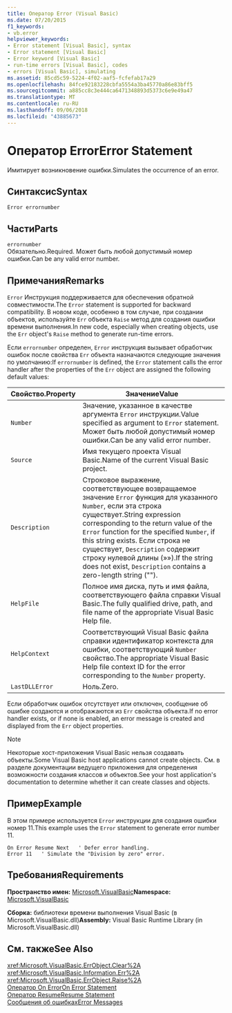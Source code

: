 ```yaml
---
title: Оператор Error (Visual Basic)
ms.date: 07/20/2015
f1_keywords:
- vb.error
helpviewer_keywords:
- Error statement [Visual Basic], syntax
- Error statement [Visual Basic]
- Error keyword [Visual Basic]
- run-time errors [Visual Basic], codes
- errors [Visual Basic], simulating
ms.assetid: 85cd5c59-5224-4f02-aaf5-fcfefab17a29
ms.openlocfilehash: 84fce92183228cbfa5554a3ba45770a86e83bff5
ms.sourcegitcommit: a885cc8c3e444ca6471348893d5373c6e9e49a47
ms.translationtype: MT
ms.contentlocale: ru-RU
ms.lasthandoff: 09/06/2018
ms.locfileid: "43885673"
---
```

# <a name="error-statement"></a><span data-ttu-id="561ae-102">Оператор Error</span><span class="sxs-lookup"><span data-stu-id="561ae-102">Error Statement</span></span>
<span data-ttu-id="561ae-103">Имитирует возникновение ошибки.</span><span class="sxs-lookup"><span data-stu-id="561ae-103">Simulates the occurrence of an error.</span></span>  
  
## <a name="syntax"></a><span data-ttu-id="561ae-104">Синтаксис</span><span class="sxs-lookup"><span data-stu-id="561ae-104">Syntax</span></span>  
  
```  
Error errornumber  
```  
  
## <a name="parts"></a><span data-ttu-id="561ae-105">Части</span><span class="sxs-lookup"><span data-stu-id="561ae-105">Parts</span></span>  
 `errornumber`  
 <span data-ttu-id="561ae-106">Обязательно.</span><span class="sxs-lookup"><span data-stu-id="561ae-106">Required.</span></span> <span data-ttu-id="561ae-107">Может быть любой допустимый номер ошибки.</span><span class="sxs-lookup"><span data-stu-id="561ae-107">Can be any valid error number.</span></span>  
  
## <a name="remarks"></a><span data-ttu-id="561ae-108">Примечания</span><span class="sxs-lookup"><span data-stu-id="561ae-108">Remarks</span></span>  
 <span data-ttu-id="561ae-109">`Error` Инструкция поддерживается для обеспечения обратной совместимости.</span><span class="sxs-lookup"><span data-stu-id="561ae-109">The `Error` statement is supported for backward compatibility.</span></span> <span data-ttu-id="561ae-110">В новом коде, особенно в том случае, при создании объектов, используйте `Err` объекта `Raise` метод для создания ошибки времени выполнения.</span><span class="sxs-lookup"><span data-stu-id="561ae-110">In new code, especially when creating objects, use the `Err` object's `Raise` method to generate run-time errors.</span></span>  
  
 <span data-ttu-id="561ae-111">Если `errornumber` определен, `Error` инструкция вызывает обработчик ошибок после свойства `Err` объекта назначаются следующие значения по умолчанию:</span><span class="sxs-lookup"><span data-stu-id="561ae-111">If `errornumber` is defined, the `Error` statement calls the error handler after the properties of the `Err` object are assigned the following default values:</span></span>  
  
|<span data-ttu-id="561ae-112">Свойство.</span><span class="sxs-lookup"><span data-stu-id="561ae-112">Property</span></span>|<span data-ttu-id="561ae-113">Значение</span><span class="sxs-lookup"><span data-stu-id="561ae-113">Value</span></span>|  
|--------------|-----------|  
|`Number`|<span data-ttu-id="561ae-114">Значение, указанное в качестве аргумента `Error` инструкции.</span><span class="sxs-lookup"><span data-stu-id="561ae-114">Value specified as argument to `Error` statement.</span></span> <span data-ttu-id="561ae-115">Может быть любой допустимый номер ошибки.</span><span class="sxs-lookup"><span data-stu-id="561ae-115">Can be any valid error number.</span></span>|  
|`Source`|<span data-ttu-id="561ae-116">Имя текущего проекта Visual Basic.</span><span class="sxs-lookup"><span data-stu-id="561ae-116">Name of the current Visual Basic project.</span></span>|  
|`Description`|<span data-ttu-id="561ae-117">Строковое выражение, соответствующее возвращаемое значение `Error` функция для указанного `Number`, если эта строка существует.</span><span class="sxs-lookup"><span data-stu-id="561ae-117">String expression corresponding to the return value of the `Error` function for the specified `Number`, if this string exists.</span></span> <span data-ttu-id="561ae-118">Если строка не существует, `Description` содержит строку нулевой длины (»»).</span><span class="sxs-lookup"><span data-stu-id="561ae-118">If the string does not exist, `Description` contains a zero-length string ("").</span></span>|  
|`HelpFile`|<span data-ttu-id="561ae-119">Полное имя диска, путь и имя файла, соответствующего файла справки Visual Basic.</span><span class="sxs-lookup"><span data-stu-id="561ae-119">The fully qualified drive, path, and file name of the appropriate Visual Basic Help file.</span></span>|  
|`HelpContext`|<span data-ttu-id="561ae-120">Соответствующий Visual Basic файла справки идентификатор контекста для ошибки, соответствующий `Number` свойство.</span><span class="sxs-lookup"><span data-stu-id="561ae-120">The appropriate Visual Basic Help file context ID for the error corresponding to the `Number` property.</span></span>|  
|`LastDLLError`|<span data-ttu-id="561ae-121">Ноль.</span><span class="sxs-lookup"><span data-stu-id="561ae-121">Zero.</span></span>|  
  
 <span data-ttu-id="561ae-122">Если обработчик ошибок отсутствует или отключен, сообщение об ошибке создаются и отображаются из `Err` свойства объекта.</span><span class="sxs-lookup"><span data-stu-id="561ae-122">If no error handler exists, or if none is enabled, an error message is created and displayed from the `Err` object properties.</span></span>  
  
> [!NOTE]
>  <span data-ttu-id="561ae-123">Некоторые хост-приложения Visual Basic нельзя создавать объекты.</span><span class="sxs-lookup"><span data-stu-id="561ae-123">Some Visual Basic host applications cannot create objects.</span></span> <span data-ttu-id="561ae-124">См. в разделе документации ведущего приложения для определения возможности создания классов и объектов.</span><span class="sxs-lookup"><span data-stu-id="561ae-124">See your host application's documentation to determine whether it can create classes and objects.</span></span>  
  
## <a name="example"></a><span data-ttu-id="561ae-125">Пример</span><span class="sxs-lookup"><span data-stu-id="561ae-125">Example</span></span>  
 <span data-ttu-id="561ae-126">В этом примере используется `Error` инструкции для создания ошибки номер 11.</span><span class="sxs-lookup"><span data-stu-id="561ae-126">This example uses the `Error` statement to generate error number 11.</span></span>  
  
```  
On Error Resume Next   ' Defer error handling.  
Error 11   ' Simulate the "Division by zero" error.  
```  
  
## <a name="requirements"></a><span data-ttu-id="561ae-127">Требования</span><span class="sxs-lookup"><span data-stu-id="561ae-127">Requirements</span></span>  
 <span data-ttu-id="561ae-128">**Пространство имен:** [Microsoft.VisualBasic](../../../visual-basic/language-reference/runtime-library-members.md)</span><span class="sxs-lookup"><span data-stu-id="561ae-128">**Namespace:** [Microsoft.VisualBasic](../../../visual-basic/language-reference/runtime-library-members.md)</span></span>  
  
 <span data-ttu-id="561ae-129">**Сборка:** библиотеки времени выполнения Visual Basic (в Microsoft.VisualBasic.dll)</span><span class="sxs-lookup"><span data-stu-id="561ae-129">**Assembly:** Visual Basic Runtime Library (in Microsoft.VisualBasic.dll)</span></span>  
  
## <a name="see-also"></a><span data-ttu-id="561ae-130">См. также</span><span class="sxs-lookup"><span data-stu-id="561ae-130">See Also</span></span>  
 <xref:Microsoft.VisualBasic.ErrObject.Clear%2A>  
 <xref:Microsoft.VisualBasic.Information.Err%2A>  
 <xref:Microsoft.VisualBasic.ErrObject.Raise%2A>  
 [<span data-ttu-id="561ae-131">Оператор On Error</span><span class="sxs-lookup"><span data-stu-id="561ae-131">On Error Statement</span></span>](../../../visual-basic/language-reference/statements/on-error-statement.md)  
 [<span data-ttu-id="561ae-132">Оператор Resume</span><span class="sxs-lookup"><span data-stu-id="561ae-132">Resume Statement</span></span>](../../../visual-basic/language-reference/statements/resume-statement.md)  
 [<span data-ttu-id="561ae-133">Сообщения об ошибках</span><span class="sxs-lookup"><span data-stu-id="561ae-133">Error Messages</span></span>](../../../visual-basic/language-reference/error-messages/index.md)
